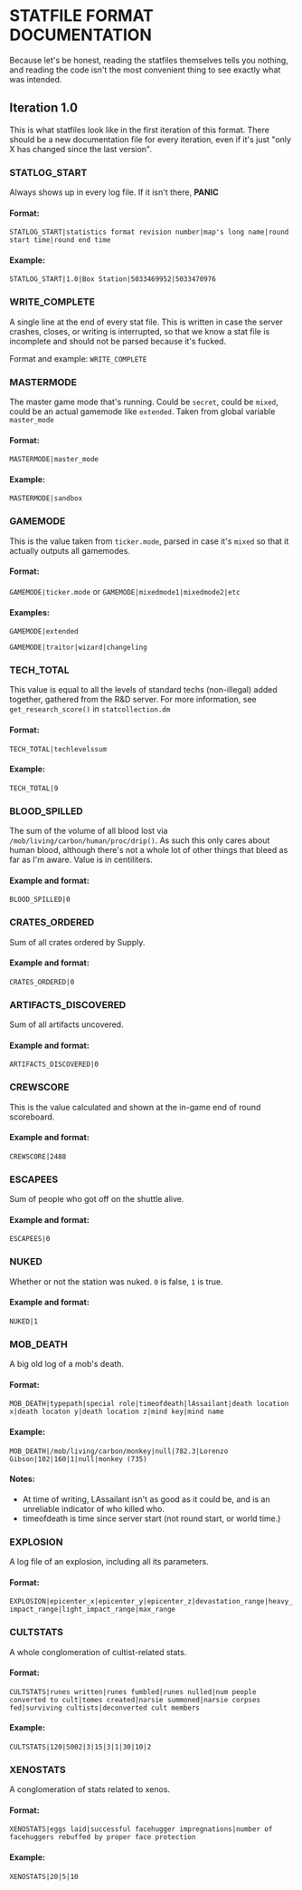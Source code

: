 # STATFILE FORMAT DOCUMENTATION
Because let's be honest, reading the statfiles themselves tells you nothing, and reading the code isn't the most convenient thing to see exactly what was intended.
## Iteration 1.0
This is what statfiles look like in the first iteration of this format. There should be a new documentation file for every iteration, even if it's just "only X has changed since the last version".

### STATLOG_START
Always shows up in every log file. If it isn't there, __PANIC__

#### Format:
`STATLOG_START|statistics format revision number|map's long name|round start time|round end time`

#### Example:
`STATLOG_START|1.0|Box Station|5033469952|5033470976`

### WRITE_COMPLETE
A single line at the end of every stat file. This is written in case the server crashes, closes, or writing is interrupted, so that we know a stat file is incomplete and should not be parsed because it's fucked.

Format and example:
`WRITE_COMPLETE`

### MASTERMODE
The master game mode that's running. Could be `secret`, could be `mixed`, could be an actual gamemode like `extended`. Taken from global variable `master_mode`

#### Format:
`MASTERMODE|master_mode`

#### Example:
`MASTERMODE|sandbox`

### GAMEMODE
This is the value taken from `ticker.mode`, parsed in case it's `mixed` so that it actually outputs all gamemodes.

#### Format:
`GAMEMODE|ticker.mode` or `GAMEMODE|mixedmode1|mixedmode2|etc`

#### Examples:

`GAMEMODE|extended`

`GAMEMODE|traitor|wizard|changeling`


### TECH_TOTAL
This value is equal to all the levels of standard techs (non-illegal) added together, gathered from the R&D server. For more information, see `get_research_score()` in `statcollection.dm`

#### Format:
`TECH_TOTAL|techlevelssum`

#### Example:
`TECH_TOTAL|9`


### BLOOD_SPILLED
The sum of the volume of all blood lost via `/mob/living/carbon/human/proc/drip()`. As such this only cares about human blood, although there's not a whole lot of other things that bleed as far as I'm aware. Value is in centiliters.

#### Example and format:
`BLOOD_SPILLED|0`

### CRATES_ORDERED
Sum of all crates ordered by Supply.

#### Example and format:
`CRATES_ORDERED|0`

### ARTIFACTS_DISCOVERED
Sum of all artifacts uncovered.

#### Example and format:
`ARTIFACTS_DISCOVERED|0`


### CREWSCORE
This is the value calculated and shown at the in-game end of round scoreboard.

#### Example and format:
`CREWSCORE|2488`

### ESCAPEES
Sum of people who got off on the shuttle alive.

#### Example and format:
`ESCAPEES|0`

### NUKED
Whether or not the station was nuked. `0` is false, `1` is true.

#### Example and format:
`NUKED|1`

### MOB_DEATH
A big old log of a mob's death.

#### Format:
`MOB_DEATH|typepath|special role|timeofdeath|lAssailant|death location x|death locaton y|death location z|mind key|mind name`

#### Example:
`MOB_DEATH|/mob/living/carbon/monkey|null|782.3|Lorenzo Gibson|102|160|1|null|monkey (735)`

#### Notes:
 - At time of writing, LAssailant isn't as good as it could be, and is an unreliable indicator of who killed who.
 - timeofdeath is time since server start (not round start, or world time.)


### EXPLOSION
A log file of an explosion, including all its parameters.

#### Format:
`EXPLOSION|epicenter_x|epicenter_y|epicenter_z|devastation_range|heavy_impact_range|light_impact_range|max_range`

### CULTSTATS
A whole conglomeration of cultist-related stats.

#### Format:
`CULTSTATS|runes written|runes fumbled|runes nulled|num people converted to cult|tomes created|narsie summoned|narsie corpses fed|surviving cultists|deconverted cult members`

#### Example:
`CULTSTATS|120|5002|3|15|3|1|30|10|2`


### XENOSTATS
A conglomeration of stats related to xenos.

#### Format:
`XENOSTATS|eggs laid|successful facehugger impregnations|number of facehuggers rebuffed by proper face protection`

#### Example:
`XENOSTATS|20|5|10`
